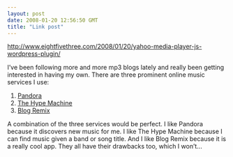 ```yaml
---
layout: post
date: 2008-01-20 12:56:50 GMT
title: "Link post"
---
```

<http://www.eightfivethree.com/2008/01/20/yahoo-media-player-js-wordpress-plugin/>


<p>I’ve been following more and more mp3 blogs lately and really been getting interested in having my own. There are three prominent online music services I use:</p> <ol>
<li><a href="http://pandora.com/" title="Pandora Radio - Listen to Free Internet Radio, Find New Music">Pandora</a></li>
<li><a href="http://hypem.com/" title="Today's Blog Music / The Hype Machine - discover, listen and buy music discussed on the best mp3 blogs">The Hype Machine</a></li>
<li><a href="http://next.yahoo.net/archives/73/blogremix" title="next.yahoo  » Blog Archive   » Blog Remix">Blog Remix</a></li>
</ol>
<p>A combination of the three services would be perfect. I like Pandora because it discovers new music for me. I like The Hype Machine because I can find music given a band or song title. And I like Blog Remix because it is a really cool app. They all have their drawbacks too, which I won’t...</p>
